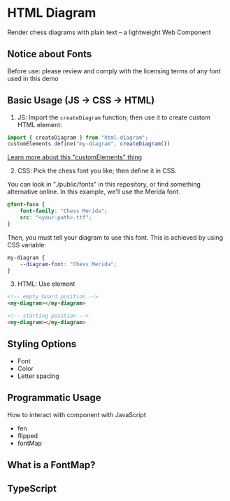 # HTML Diagram

Render chess diagrams with plain text – a lightweight Web Component

## Notice about Fonts

Before use:
please review and comply with the licensing terms of any font used in this demo

## Basic Usage (JS -> CSS -> HTML)

1. JS: Import the `createDiagram` function; then use it to create custom HTML element:

```js
import { createDiagram } from "html-diagram";
customElements.define("my-diagram", createDiagram())
```

[Learn more about this "customElements" thing](https://developer.mozilla.org/en-US/docs/Web/API/Web_components/Using_custom_elements)

2. CSS: Pick the chess font you like; then define it in CSS.

You can look in "./public/fonts" in this repository, or find something alternative online.
In this example, we'll use the Merida font.

```css
@font-face {
    font-family: "Chess Merida";
    src: "<your-path>.ttf";
}
```

Then, you must tell your diagram to use this font. This is achieved by using CSS variable:

```css
my-diagram {
    --diagram-font: "Chess Merida";
}
```

3. HTML: Use element

```html
<!-- empty board position -->
<my-diagram></my-diagram>

<!-- starting position -->
<my-diagram></my-diagram>
```

## Styling Options

- Font
- Color
- Letter spacing

## Programmatic Usage

How to interact with component with JavaScript

- fen
- flipped
- fontMap

## What is a FontMap?

## TypeScript


